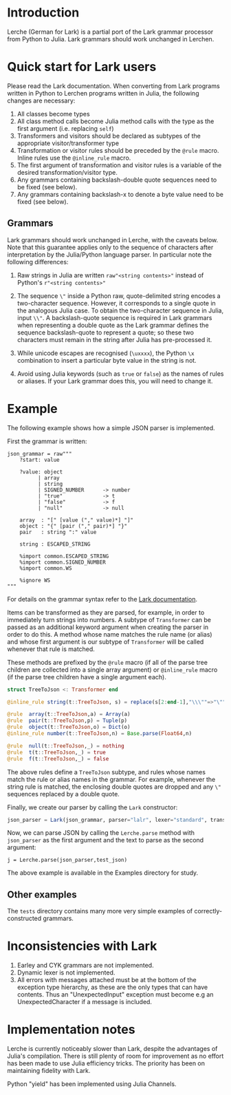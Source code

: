 # Introduction

Lerche (German for Lark) is a partial port of the Lark grammar processor from
Python to Julia.  Lark grammars should work unchanged in Lerchen.

# Quick start for Lark users

Please read the Lark documentation.  When converting from Lark programs written
in Python to Lerchen programs written in Julia, the following changes are necessary:

1. All classes become types
2. All class method calls become Julia method calls with the type as the first argument
(i.e. replacing ``self``)
3. Transformers and visitors should be declared as subtypes of the appropriate
visitor/transformer type
4. Transformation or visitor rules should be preceded by the ``@rule`` macro. Inline
rules use the ``@inline_rule`` macro. 
5. The first argument of transformation and visitor rules is a variable of the
desired transformation/visitor type.
6. Any grammars containing backslash-double quote sequences need to be fixed (see below).
7. Any grammars containing backslash-x to denote a byte value need to be fixed (see below).

## Grammars

Lark grammars should work unchanged in Lerche, with the caveats
below.  Note that this guarantee applies only to the sequence of
characters after interpretation by the Julia/Python language parser.
In particular note the following differences:

1. Raw strings in Julia are written ``raw"<string contents>"`` instead of 
Python's ``r"<string contents>"``

2. The sequence ``\"`` inside a Python raw, quote-delimited string
encodes a two-character sequence.  However, it corresponds to a single
quote in the analogous Julia case. To obtain the two-character
sequence in Julia, input ``\\"``. A backslash-quote sequence is
required in Lark grammars when representing a double quote as the Lark
grammar defines the sequence backslash-quote to represent a quote; so
these two characters must remain in the string after Julia has 
pre-processed it.

3. While unicode escapes are recognised (``\uxxxx``), the Python
``\x`` combination to insert a particular byte value in the
string is not.

4. Avoid using Julia keywords (such as ``true`` or ``false``) as the
names of rules or aliases.  If your Lark grammar does this, you will
need to change it.

# Example

The following example shows how a simple JSON parser is implemented.

First the grammar is written:
```
json_grammar = raw"""
    ?start: value

    ?value: object
          | array
          | string
          | SIGNED_NUMBER      -> number
          | "true"             -> t
          | "false"            -> f
          | "null"             -> null

    array  : "[" [value ("," value)*] "]"
    object : "{" [pair ("," pair)*] "}"
    pair   : string ":" value

    string : ESCAPED_STRING

    %import common.ESCAPED_STRING
    %import common.SIGNED_NUMBER
    %import common.WS

    %ignore WS
"""
```

For details on the grammar syntax refer to the [Lark documentation](https://github.com/lark-parser/lark/blob/master/docs/grammar.md).

Items can be transformed as they are parsed, for example, in order to
immediately turn strings into numbers.  A subtype of ``Transformer``
can be passed as an additional keyword argument when creating the
parser in order to do this.  A method whose name matches the rule
name (or alias) and whose first argument is our subtype of
``Transformer`` will be called whenever that rule is matched.

These methods are prefixed by the ``@rule`` macro (if all of the
parse tree children are collected into a single array argument) or
``@inline_rule`` macro (if the parse tree children have a single
argument each).

```julia
struct TreeToJson <: Transformer end

@inline_rule string(t::TreeToJson, s) = replace(s[2:end-1],"\\\""=>"\"")

@rule  array(t::TreeToJson,a) = Array(a)
@rule  pair(t::TreeToJson,p) = Tuple(p)
@rule  object(t::TreeToJson,o) = Dict(o)
@inline_rule number(t::TreeToJson,n) = Base.parse(Float64,n)

@rule  null(t::TreeToJson,_) = nothing
@rule  t(t::TreeToJson,_) = true
@rule  f(t::TreeToJson,_) = false
```

The above rules define a ``TreeToJson`` subtype, and rules whose
names match the rule or alias names in the grammar. For example,
whenever the string rule is matched, the enclosing double quotes
are dropped and any ``\"`` sequences replaced by a double quote.

Finally, we create our parser by calling the ``Lark`` constructor:

```julia
json_parser = Lark(json_grammar, parser="lalr", lexer="standard", transformer=TreeToJson())
```

Now, we can parse JSON by calling the ``Lerche.parse`` method with
``json_parser`` as the first argument and the text to parse as the
second argument:

```
j = Lerche.parse(json_parser,test_json)
```

The above example is available in the Examples directory for
study.

## Other examples

The `tests` directory contains many more very simple examples
of correctly-constructed grammars.


# Inconsistencies with Lark

1. Earley and CYK grammars are not implemented. 
2. Dynamic lexer is not implemented. 
3. All errors with messages attached must be at the bottom of the
exception type hierarchy, as these are the only types that can have
contents. Thus an "UnexpectedInput" exception must become e.g 
an UnexpectedCharacter if a message is included.

# Implementation notes

Lerche is currently noticeably slower than Lark, despite the
advantages of Julia's compilation. There is still plenty of room for
improvement as no effort has been made to use Julia efficiency tricks.
The priority has been on maintaining fidelity with Lark.

Python "yield" has been implemented using Julia Channels.
